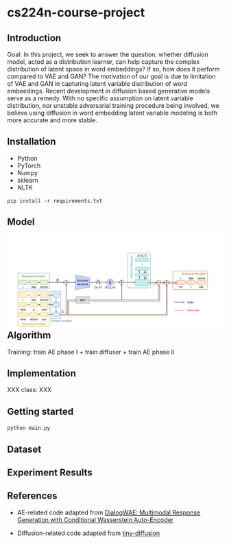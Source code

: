 # cs224n-course-project

## Introduction
 
Goal: In this project, we seek to answer the question: whether diffusion model, acted as a distribution learner, can help capture the complex distribution of latent space in word embeddings? If so, how does it perform compared to VAE and GAN? The motivation of our goal is due to limitation of VAE and GAN in capturing latent variable distribution of word embeedings. Recent development in diffusion based generative models serve as a remedy. With no specific assumption on latent variable distribution, nor unstable adversarial training procedure being involved, we believe using diffusion in word embedding latent variable modeling is both more accurate and more stable.

## Installation

* Python 
* PyTorch
* Numpy
* sklearn
* NLTK

```
pip install -r requirements.txt
```

## Model
<img src="network.png"
     alt="network structure"
     style="float: left; margin-right: 10px;" />
     
## Algorithm 

Training: train AE phase I + train diffuser + train AE phase II

## Implementation

XXX class: XXX


## Getting started

```
python main.py
```

## Dataset

## Experiment Results

## References

* AE-related code adapted from [DialogWAE: Multimodal Response Generation with Conditional Wasserstein Auto-Encoder](https://arxiv.org/abs/1805.12352)

* Diffusion-related code adapted from [tiny-diffusion](https://github.com/tanelp/tiny-diffusion)





